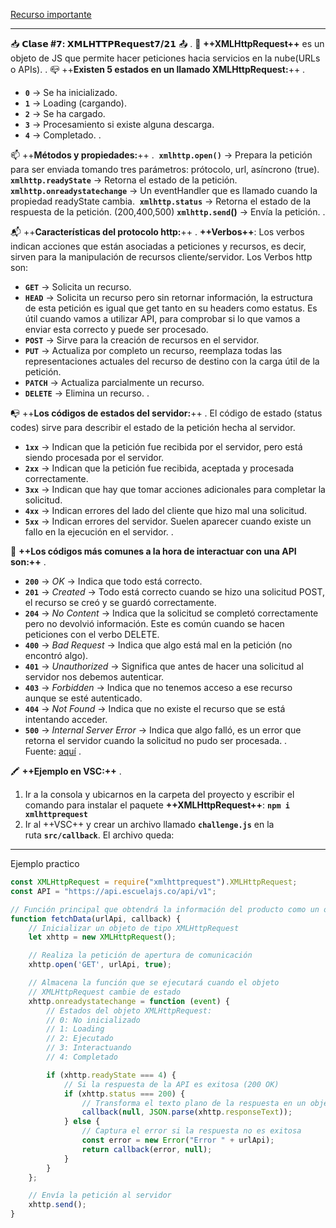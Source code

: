[Recurso importante](https://developer.mozilla.org/es/docs/Web/HTTP/Status)

---
📥 **𝗖𝗹𝗮𝘀𝗲 #𝟳: 𝗫𝗠𝗟𝗛𝗧𝗧𝗣𝗥𝗲𝗾𝘂𝗲𝘀𝘁𝟳/𝟮𝟭** 📤 . 📲 **++XMLHttpRequest++** es un objeto de JS que permite hacer peticiones hacia servicios en la nube(URLs o APIs). . 📪 ++**Existen 5 estados en un llamado XMLHttpRequest:**++ .

- **`0`** → Se ha inicializado.
- **`1`** → Loading (cargando).
- **`2`** → Se ha cargado.
- **`3`** → Procesamiento si existe alguna descarga.
- **`4`** → Completado. .

📫 ++**Métodos y propiedades:**++ . 
**`xmlhttp.open()`** → Prepara la petición para ser enviada tomando tres parámetros: prótocolo, url, asíncrono (true). 
**`xmlhttp.readyState`** → Retorna el estado de la petición. 
**`xmlhttp.onreadystatechange`** → Un eventHandler que es llamado cuando la propiedad readyState cambia. 
**`xmlhttp.status`** → Retorna el estado de la respuesta de la petición. (200,400,500) **`xmlhttp.send`()** → Envía la petición. . 

📬 ++**Características del protocolo http:**++ . **++Verbos++**: Los verbos indican acciones que están asociadas a peticiones y recursos, es decir, sirven para la manipulación de recursos cliente/servidor. Los Verbos http son:

- **`GET`** → Solicita un recurso.
- **`HEAD`** → Solicita un recurso pero sin retornar información, la estructura de esta petición es igual que get tanto en su headers como estatus. Es útil cuando vamos a utilizar API, para comprobar si lo que vamos a enviar esta correcto y puede ser procesado.
- **`POST`** → Sirve para la creación de recursos en el servidor.
- **`PUT`** → Actualiza por completo un recurso, reemplaza todas las representaciones actuales del recurso de destino con la carga útil de la petición.
- **`PATCH`** → Actualiza parcialmente un recurso.
- **`DELETE`** → Elimina un recurso. .

📭 ++**Los códigos de estados del servidor:**++ . El código de estado (status codes) sirve para describir el estado de la petición hecha al servidor.

- **`1xx`** → Indican que la petición fue recibida por el servidor, pero está siendo procesada por el servidor.
- **`2xx`** → Indican que la petición fue recibida, aceptada y procesada correctamente.
- **`3xx`** → Indican que hay que tomar acciones adicionales para completar la solicitud.
- **`4xx`** → Indican errores del lado del cliente que hizo mal una solicitud.
- **`5xx`** → Indican errores del servidor. Suelen aparecer cuando existe un fallo en la ejecución en el servidor. .

📧 **++Los códigos más comunes a la hora de interactuar con una API son:++** .

- **`200`** → _OK_ → Indica que todo está correcto.
- **`201`** → _Created_ → Todo está correcto cuando se hizo una solicitud POST, el recurso se creó y se guardó correctamente.
- **`204`** → _No Content_ → Indica que la solicitud se completó correctamente pero no devolvió información. Este es común cuando se hacen peticiones con el verbo DELETE.
- **`400`** → _Bad Request_ → Indica que algo está mal en la petición (no encontró algo).
- **`401`** → _Unauthorized_ → Significa que antes de hacer una solicitud al servidor nos debemos autenticar.
- **`403`** → _Forbidden_ → Indica que no tenemos acceso a ese recurso aunque se esté autenticado.
- **`404`** → _Not Found_ → Indica que no existe el recurso que se está intentando acceder.
- **`500`** → _Internal Server Error_ → Indica que algo falló, es un error que retorna el servidor cuando la solicitud no pudo ser procesada. . Fuente: [aquí](https://en.wikipedia.org/wiki/List_of_HTTP_status_codes) .

🖍️ **++Ejemplo en VSC:++** .

1. Ir a la consola y ubicarnos en la carpeta del proyecto y escribir el comando para instalar el paquete **++XMLHttpRequest++**: **`npm i xmlhttprequest`**
2. Ir al ++VSC++ y crear un archivo llamado **`challenge.js`** en la ruta **`src/callback`**. El archivo queda:


---
Ejemplo practico
``` javascript
const XMLHttpRequest = require("xmlhttprequest").XMLHttpRequest;
const API = "https://api.escuelajs.co/api/v1";

// Función principal que obtendrá la información del producto como un objeto
function fetchData(urlApi, callback) {
    // Inicializar un objeto de tipo XMLHttpRequest
    let xhttp = new XMLHttpRequest();

    // Realiza la petición de apertura de comunicación
    xhttp.open('GET', urlApi, true);

    // Almacena la función que se ejecutará cuando el objeto 
    // XMLHttpRequest cambie de estado
    xhttp.onreadystatechange = function (event) {
        // Estados del objeto XMLHttpRequest:
        // 0: No inicializado
        // 1: Loading
        // 2: Ejecutado
        // 3: Interactuando
        // 4: Completado

        if (xhttp.readyState === 4) {
            // Si la respuesta de la API es exitosa (200 OK)
            if (xhttp.status === 200) {
                // Transforma el texto plano de la respuesta en un objeto
                callback(null, JSON.parse(xhttp.responseText));
            } else {
                // Captura el error si la respuesta no es exitosa
                const error = new Error("Error " + urlApi);
                return callback(error, null);
            }
        }
    };

    // Envía la petición al servidor
    xhttp.send();
}
``` 
